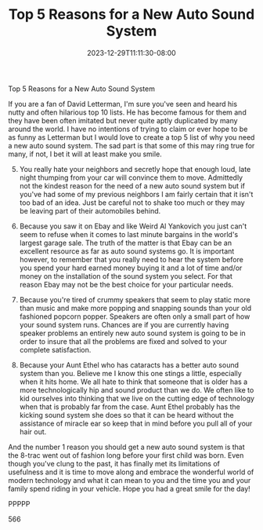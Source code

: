 ﻿---
title: "Top 5 Reasons for a New Auto Sound System"
date: 2023-12-29T11:11:30-08:00
description: "Auto sound systems txt Tips for Web Success"
featured_image: "/images/Auto sound systems txt.jpg"
tags: ["Auto sound systems txt"]
---

Top 5 Reasons for a New Auto Sound System

If you are a fan of David Letterman, I'm sure you've seen and heard his nutty and often hilarious top 10 lists. He has become famous for them and they have been often imitated but never quite aptly duplicated by many around the world. I have no intentions of trying to claim or ever hope to be as funny as Letterman but I would love to create a top 5 list of why you need a new auto sound system. The sad part is that some of this may ring true for many, if not, I bet it will at least make you smile.

5) You really hate your neighbors and secretly hope that enough loud, late night                  thumping from your car will convince them to move. Admittedly not the kindest 	reason for the need of a new auto sound system but if you've had some of my previous neighbors I am fairly certain that it isn't too bad of an idea. Just be 	careful not to shake too much or they may be leaving part of their automobiles behind.

4) Because you saw it on Ebay and like Weird Al Yankovich you just can't seem to refuse when it comes to last minute bargains in the world's largest garage sale. The truth of the matter is that Ebay can be an excellent resource as far as auto sound systems go. It is important however, to remember that you really need to hear the system before you spend your hard earned money buying it and a lot of time and/or money on the installation of the sound system you select. For that reason Ebay may not be the best choice for your particular needs.

3) Because you're tired of crummy speakers that seem to play static more than music and make more popping and snapping sounds than your old fashioned popcorn popper. Speakers are often only a small part of how your sound system runs. Chances are if you are currently having speaker problems an entirely new auto sound system is going to be in order to insure that all the problems are fixed and solved to your complete satisfaction.

2) Because your Aunt Ethel who has cataracts has a better auto sound system than you. Believe me I know this one stings a little, especially when it hits home. We all hate to think that someone that is older has a more technologically hip and sound product than we do. We often like to kid ourselves into thinking that we live on the cutting edge of technology when that is probably far from the case. Aunt Ethel probably has the kicking sound system she does so that it can be heard without the assistance of miracle ear so keep that in mind before you pull all of your hair out.

And the number 1 reason you should get a new auto sound system is that the 8-trac went out of fashion long before your first child was born. Even though you've clung to the past, it has finally met its limitations of usefulness and it is time to move along and embrace the wonderful world of modern technology and what it can mean to you and the time you and your family spend riding in your vehicle. Hope you had a great smile for the day!

PPPPP

566




